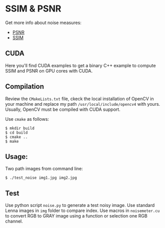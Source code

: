 # SSIM & PSNR
Get more info about noise measures:
- [PSNR](https://en.wikipedia.org/wiki/PSNR)
- [SSIM](https://en.wikipedia.org/wiki/SSIM)

## CUDA
Here you'll find CUDA examples to get a binary C++ example to compute SSIM and PSNR on GPU cores with CUDA.

## Compilation
Review the ```CMakeLists.txt``` file, ckeck the local installation of OpenCV in your machine and replace my path ```/usr/local/include/opencv4``` with yours. Usually, OpenCV must be compiled with CUDA support.

Use ```cmake``` as follows:
```
$ mkdir build
$ cd build
$ cmake ..
$ make 
```

## Usage:
Two path images from command line:
```
$ ./test_noise img1.jpg img2.jpg
```

## Test
Use python script ```noise.py``` to generate a test noisy image.
Use standard Lenna images in ```img``` folder to compare index.
Use macros in ```noisemeter.cu``` to convert RGB to GRAY image using a function or selection one RGB channel.